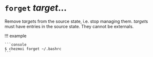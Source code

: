 # `forget` *target*...

Remove *target*s from the source state, i.e. stop managing them. *target*s must
have entries in the source state. They cannot be externals.

!!! example

    ```console
    $ chezmoi forget ~/.bashrc
    ```
